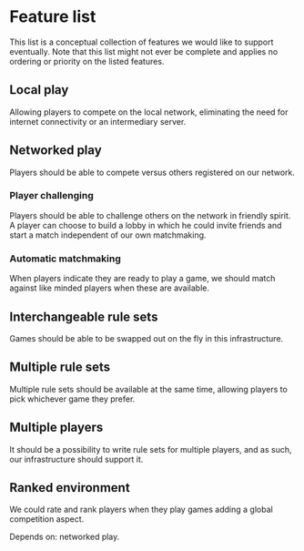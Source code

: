 # Feature list
This list is a conceptual collection of features we would like to support eventually.
Note that this list might not ever be complete and applies no ordering or priority on the listed features.

## Local play
Allowing players to compete on the local network, eliminating the need for internet connectivity or an intermediary server.

## Networked play
Players should be able to compete versus others registered on our network.

### Player challenging
Players should be able to challenge others on the network in friendly spirit. A player can choose to build a lobby in which he could invite friends and start a match independent of our own matchmaking.

### Automatic matchmaking
When players indicate they are ready to play a game, we should match against like minded players when these are available.

## Interchangeable rule sets
Games should be able to be swapped out on the fly in this infrastructure.

## Multiple rule sets
Multiple rule sets should be available at the same time, allowing players to pick whichever game they prefer.

## Multiple players
It should be a possibility to write rule sets for multiple players, and as such, our infrastructure should support it.

## Ranked environment
We could rate and rank players when they play games adding a global competition aspect.

Depends on: networked play.

